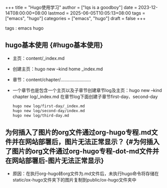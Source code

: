 +++
title = "Hugo使用学习"
author = ["lqs is a goodboy"]
date = 2023-12-14T08:00:00+08:00
lastmod = 2025-06-05T10:05:13+08:00
tags = ["emacs", "hugo"]
categories = ["emacs", "hugo"]
draft = false
+++

tags
: emacs hugo


## hugo基本使用 {#hugo基本使用}

-   主页：content/_index.md

-   创建主页：hugo new –kind home \_index.md

-   章节：content/chapter/……………………

-   一个章节也是包含一个主页以及子章节创建章节log及主页：hugo new –kind chapter log/_index.md
    在章节log下面创建子章节first-day、second-day
    ```bash
    hugo new log/first-day/_index.md
    hugo new log/second-day/index.md
    hugo new log/third-day.md
    ```


## 为何插入了图片的org文件通过org-hugo专程.md文件并在网站部署后，图片无法正常显示？ {#为何插入了图片的org文件通过org-hugo专程-dot-md文件并在网站部署后-图片无法正常显示}

-   原因：在执行org-hugo转org文件为.md文件后，未执行hugo命令将存储在static/ox-hugo文件夹下的图片复制到public/ox-hugo文件夹中
